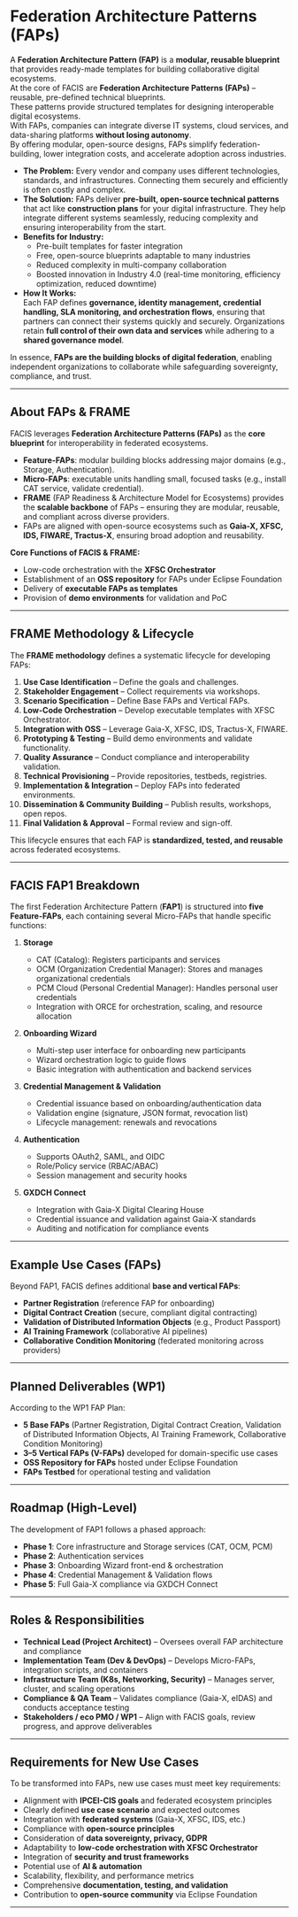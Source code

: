 # Federation Architecture Patterns (FAPs)
A **Federation Architecture Pattern (FAP)** is a **modular, reusable blueprint** that provides ready-made templates for building collaborative digital ecosystems.  
At the core of FACIS are **Federation Architecture Patterns (FAPs)** – reusable, pre-defined technical blueprints.  
These patterns provide structured templates for designing interoperable digital ecosystems.  
With FAPs, companies can integrate diverse IT systems, cloud services, and data-sharing platforms **without losing autonomy**.  
By offering modular, open-source designs, FAPs simplify federation-building, lower integration costs, and accelerate adoption across industries.  

- **The Problem:** Every vendor and company uses different technologies, standards, and infrastructures. Connecting them securely and efficiently is often costly and complex.  
- **The Solution:** FAPs deliver **pre-built, open-source technical patterns** that act like **construction plans** for your digital infrastructure. They help integrate different systems seamlessly, reducing complexity and ensuring interoperability from the start.  
- **Benefits for Industry:**  
  - Pre-built templates for faster integration  
  - Free, open-source blueprints adaptable to many industries  
  - Reduced complexity in multi-company collaboration  
  - Boosted innovation in Industry 4.0 (real-time monitoring, efficiency optimization, reduced downtime)  
- **How It Works:**  
  Each FAP defines **governance, identity management, credential handling, SLA monitoring, and orchestration flows**, ensuring that partners can connect their systems quickly and securely. Organizations retain **full control of their own data and services** while adhering to a **shared governance model**.
  
In essence, **FAPs are the building blocks of digital federation**, enabling independent organizations to collaborate while safeguarding sovereignty, compliance, and trust. 

---

## About FAPs & FRAME  
FACIS leverages **Federation Architecture Patterns (FAPs)** as the **core blueprint** for interoperability in federated ecosystems.  
- **Feature-FAPs**: modular building blocks addressing major domains (e.g., Storage, Authentication).  
- **Micro-FAPs**: executable units handling small, focused tasks (e.g., install CAT service, validate credential).  
- **FRAME** (FAP Readiness & Architecture Model for Ecosystems) provides the **scalable backbone** of FAPs – ensuring they are modular, reusable, and compliant across diverse providers.  
- FAPs are aligned with open-source ecosystems such as **Gaia-X, XFSC, IDS, FIWARE, Tractus-X**, ensuring broad adoption and reusability.  

**Core Functions of FACIS & FRAME:**  
- Low-code orchestration with the **XFSC Orchestrator**  
- Establishment of an **OSS repository** for FAPs under Eclipse Foundation  
- Delivery of **executable FAPs as templates**  
- Provision of **demo environments** for validation and PoC  

---

## FRAME Methodology & Lifecycle  
The **FRAME methodology** defines a systematic lifecycle for developing FAPs:  
1. **Use Case Identification** – Define the goals and challenges.  
2. **Stakeholder Engagement** – Collect requirements via workshops.  
3. **Scenario Specification** – Define Base FAPs and Vertical FAPs.  
4. **Low-Code Orchestration** – Develop executable templates with XFSC Orchestrator.  
5. **Integration with OSS** – Leverage Gaia-X, XFSC, IDS, Tractus-X, FIWARE.  
6. **Prototyping & Testing** – Build demo environments and validate functionality.  
7. **Quality Assurance** – Conduct compliance and interoperability validation.  
8. **Technical Provisioning** – Provide repositories, testbeds, registries.  
9. **Implementation & Integration** – Deploy FAPs into federated environments.  
10. **Dissemination & Community Building** – Publish results, workshops, open repos.  
11. **Final Validation & Approval** – Formal review and sign-off.  

This lifecycle ensures that each FAP is **standardized, tested, and reusable** across federated ecosystems.  

---

## FACIS FAP1 Breakdown  
The first Federation Architecture Pattern (**FAP1**) is structured into **five Feature-FAPs**, each containing several Micro-FAPs that handle specific functions:  

1. **Storage**  
   - CAT (Catalog): Registers participants and services  
   - OCM (Organization Credential Manager): Stores and manages organizational credentials  
   - PCM Cloud (Personal Credential Manager): Handles personal user credentials  
   - Integration with ORCE for orchestration, scaling, and resource allocation  

2. **Onboarding Wizard**  
   - Multi-step user interface for onboarding new participants  
   - Wizard orchestration logic to guide flows  
   - Basic integration with authentication and backend services  

3. **Credential Management & Validation**  
   - Credential issuance based on onboarding/authentication data  
   - Validation engine (signature, JSON format, revocation list)  
   - Lifecycle management: renewals and revocations  

4. **Authentication**  
   - Supports OAuth2, SAML, and OIDC  
   - Role/Policy service (RBAC/ABAC)  
   - Session management and security hooks  

5. **GXDCH Connect**  
   - Integration with Gaia-X Digital Clearing House  
   - Credential issuance and validation against Gaia-X standards  
   - Auditing and notification for compliance events  

---

## Example Use Cases (FAPs)  
Beyond FAP1, FACIS defines additional **base and vertical FAPs**:  
- **Partner Registration** (reference FAP for onboarding)  
- **Digital Contract Creation** (secure, compliant digital contracting)  
- **Validation of Distributed Information Objects** (e.g., Product Passport)  
- **AI Training Framework** (collaborative AI pipelines)  
- **Collaborative Condition Monitoring** (federated monitoring across providers)  

---

## Planned Deliverables (WP1)  
According to the WP1 FAP Plan:  
- **5 Base FAPs** (Partner Registration, Digital Contract Creation, Validation of Distributed Information Objects, AI Training Framework, Collaborative Condition Monitoring)  
- **3–5 Vertical FAPs (V-FAPs)** developed for domain-specific use cases  
- **OSS Repository for FAPs** hosted under Eclipse Foundation  
- **FAPs Testbed** for operational testing and validation  

---

## Roadmap (High-Level)  
The development of FAP1 follows a phased approach:  
- **Phase 1**: Core infrastructure and Storage services (CAT, OCM, PCM)  
- **Phase 2**: Authentication services  
- **Phase 3**: Onboarding Wizard front-end & orchestration  
- **Phase 4**: Credential Management & Validation flows  
- **Phase 5**: Full Gaia-X compliance via GXDCH Connect  

---

## Roles & Responsibilities  
- **Technical Lead (Project Architect)** – Oversees overall FAP architecture and compliance  
- **Implementation Team (Dev & DevOps)** – Develops Micro-FAPs, integration scripts, and containers  
- **Infrastructure Team (K8s, Networking, Security)** – Manages server, cluster, and scaling operations  
- **Compliance & QA Team** – Validates compliance (Gaia-X, eIDAS) and conducts acceptance testing  
- **Stakeholders / eco PMO / WP1** – Align with FACIS goals, review progress, and approve deliverables  

---

## Requirements for New Use Cases  
To be transformed into FAPs, new use cases must meet key requirements:  
- Alignment with **IPCEI-CIS goals** and federated ecosystem principles  
- Clearly defined **use case scenario** and expected outcomes  
- Integration with **federated systems** (Gaia-X, XFSC, IDS, etc.)  
- Compliance with **open-source principles**  
- Consideration of **data sovereignty, privacy, GDPR**  
- Adaptability to **low-code orchestration with XFSC Orchestrator**  
- Integration of **security and trust frameworks**  
- Potential use of **AI & automation**  
- Scalability, flexibility, and performance metrics  
- Comprehensive **documentation, testing, and validation**  
- Contribution to **open-source community** via Eclipse Foundation  

---
